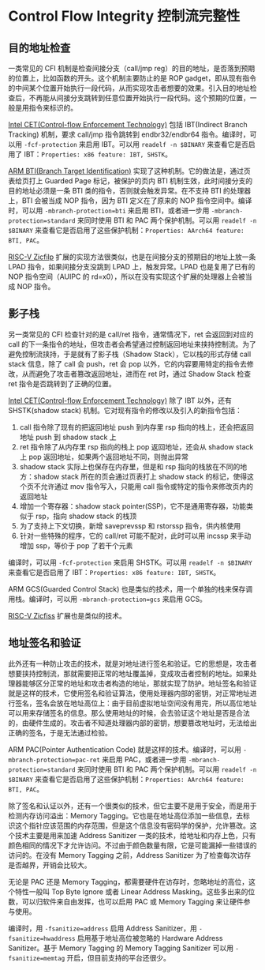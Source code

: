 # Control Flow Integrity 控制流完整性

## 目的地址检查

一类常见的 CFI 机制是检查间接分支（call/jmp reg）的目的地址，是否落到预期的位置上，比如函数的开头。这个机制主要防止的是 ROP gadget，即从现有指令的中间某个位置开始执行一段代码，从而实现攻击者想要的效果。引入目的地址检查后，不再能从间接分支跳转到任意位置开始执行一段代码。这个预期的位置，一般是用指令来标识的。

[Intel CET(Control-flow Enforcement Technology)](https://www.intel.com/content/www/us/en/developer/articles/technical/technical-look-control-flow-enforcement-technology.html) 包括 IBT(Indirect Branch Tracking) 机制，要求 call/jmp 指令跳转到 endbr32/endbr64 指令。编译时，可以用 `-fcf-protection` 来启用 IBT。可以用 `readelf -n $BINARY` 来查看它是否启用了 IBT：`Properties: x86 feature: IBT, SHSTK`。

[ARM BTI(Branch Target Identification)](https://developer.arm.com/documentation/109576/0100/Branch-Target-Identification) 实现了这种机制。它的做法是，通过页表给页打上 Guarded Page 标记，被保护的页内 BTI 机制生效，此时间接分支的目的地址必须是一条 BTI 类的指令，否则就会触发异常。在不支持 BTI 的处理器上，BTI 会被当成 NOP 指令，因为 BTI 定义在了原来的 NOP 指令空间中。编译时，可以用 `-mbranch-protection=bti` 来启用 BTI，或者进一步用 `-mbranch-protection=standard` 来同时使用 BTI 和 PAC 两个保护机制。可以用 `readelf -n $BINARY` 来查看它是否启用了这些保护机制：`Properties: AArch64 feature: BTI, PAC`。

[RISC-V Zicfilp](https://github.com/riscv/riscv-isa-manual/blob/main/src/unpriv-cfi.adoc) 扩展的实现方法很类似，也是在间接分支的预期目的地址上放一条 LPAD 指令，如果间接分支没跳到 LPAD 上，触发异常。LPAD 也是复用了已有的 NOP 指令空间（AUIPC 的 rd=x0），所以在没有实现这个扩展的处理器上会被当成 NOP 指令。

## 影子栈

另一类常见的 CFI 检查针对的是 call/ret 指令，通常情况下，ret 会返回到对应的 call 的下一条指令的地址，但攻击者会希望通过控制返回地址来挟持控制流。为了避免控制流挟持，于是就有了影子栈（Shadow Stack），它以栈的形式存储 call stack 信息，除了 call 会 push，ret 会 pop 以外，它的内容要用特定的指令去修改，从而避免了攻击者篡改返回地址，进而在 ret 时，通过 Shadow Stack 检查 ret 指令是否跳转到了正确的位置。

[Intel CET(Control-flow Enforcement Technology)](https://www.intel.com/content/www/us/en/developer/articles/technical/technical-look-control-flow-enforcement-technology.html) 除了 IBT 以外，还有 SHSTK(shadow stack) 机制。它对现有指令的修改以及引入的新指令包括：

1. call 指令除了现有的把返回地址 push 到内存里 rsp 指向的栈上，还会把返回地址 push 到 shadow stack 上
2. ret 指令除了从内存里 rsp 指向的栈上 pop 返回地址，还会从 shadow stack 上 pop 返回地址，如果两个返回地址不同，则抛出异常
3. shadow stack 实际上也保存在内存里，但是和 rsp 指向的栈放在不同的地方：shadow stack 所在的页会通过页表打上 shadow stack 的标记，使得这个页不允许通过 mov 指令写入，只能用 call 指令或特定的指令来修改页内的返回地址
4. 增加一个寄存器：shadow stack pointer(SSP)，它不是通用寄存器，功能类似于 rsp，指向 shadow stack 的栈顶
5. 为了支持上下文切换，新增 saveprevssp 和 rstorssp 指令，供内核使用
6. 针对一些特殊的程序，它的 call/ret 可能不配对，此时可以用 incssp 来手动增加 ssp，等价于 pop 了若干个元素

编译时，可以用 `-fcf-protection` 来启用 SHSTK。可以用 `readelf -n $BINARY` 来查看它是否启用了 IBT：`Properties: x86 feature: IBT, SHSTK`。

ARM GCS(Guarded Control Stack) 也是类似的技术，用一个单独的栈来保存调用栈。编译时，可以用 `-mbranch-protection=gcs` 来启用 GCS。

[RISC-V Zicfiss](https://github.com/riscv/riscv-isa-manual/blob/main/src/unpriv-cfi.adoc) 扩展也是类似的技术。

## 地址签名和验证

此外还有一种防止攻击的技术，就是对地址进行签名和验证。它的思想是，攻击者想要挟持控制流，那就需要把正常的地址覆盖掉，变成攻击者控制的地址。如果处理器能够区分正常的地址和攻击者构造的地址，那就实现了防护。地址签名和验证就是这样的技术，它使用签名和验证算法，使用处理器内部的密钥，对正常地址进行签名，签名会放在地址高位上：由于目前虚拟地址空间没有用完，所以高位地址可以用来存储签名的信息。那么使用地址的时候，会去验证这个地址是否是合法的，由硬件生成的。攻击者不知道处理器内部的密钥，想要篡改地址时，无法给出正确的签名，于是无法通过检验。

ARM PAC(Pointer Authentication Code) 就是这样的技术。编译时，可以用 `-mbranch-protection=pac-ret` 来启用 PAC，或者进一步用 `-mbranch-protection=standard` 来同时使用 BTI 和 PAC 两个保护机制。可以用 `readelf -n $BINARY` 来查看它是否启用了这些保护机制：`Properties: AArch64 feature: BTI, PAC`。

除了签名和认证以外，还有一个很类似的技术，但它主要不是用于安全，而是用于检测内存访问溢出：Memory Tagging。它也是在地址高位添加一些信息，去标识这个指针应该范围的内存范围，但是这个信息没有密码学的保护，允许篡改。这个技术主要是用来加速 Address Sanitizer 一类的技术，给地址和内存上色，只有颜色相同的情况下才允许访问。不过由于颜色数量有限，它是可能漏掉一些错误的访问的。在没有 Memory Tagging 之前，Address Sanitizer 为了检查每次访存是否越界，开销会比较大。

无论是 PAC 还是 Memory Tagging，都需要硬件在访存时，忽略地址的高位，这个特性一般叫 Top Byte Ignore 或者 Linear Address Masking。这些多出来的位数，可以归软件来自由发挥，也可以启用 PAC 或 Memory Tagging 来让硬件参与使用。

编译时，用 `-fsanitize=address` 启用 Address Sanitizer，用 `-fsanitize=hwaddress` 启用基于地址高位被忽略的 Hardware Address Sanitizer。基于 Memory Tagging 的 Memory Tagging Sanitizer 可以用 `-fsanitize=memtag` 开启，但目前支持的平台还很少。
